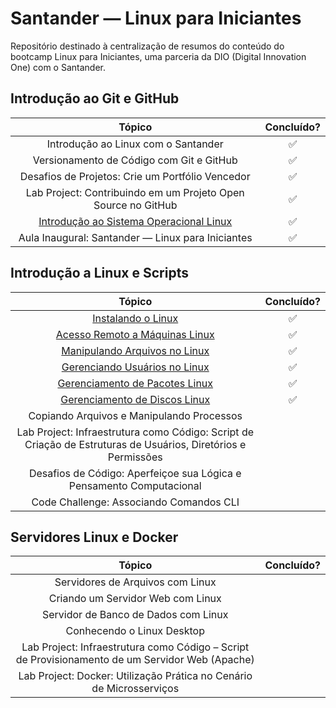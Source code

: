 # Santander — Linux para Iniciantes

Repositório destinado à centralização de resumos do conteúdo do bootcamp Linux para Iniciantes, uma parceria da DIO (Digital Innovation One) com o Santander.

## Introdução ao Git e GitHub

|                                                          Tópico                                                           | Concluído? |
| :-----------------------------------------------------------------------------------------------------------------------: | :--------: |
|                                            Introdução ao Linux com o Santander                                            |     ✅     |
|                                         Versionamento de Código com Git e GitHub                                          |     ✅     |
|                                     Desafios de Projetos: Crie um Portfólio Vencedor                                      |     ✅     |
|                               Lab Project: Contribuindo em um Projeto Open Source no GitHub                               |     ✅     |
| [Introdução ao Sistema Operacional Linux](/resumos/introducao-ao-git-e-github/introducao-ao-sistema-operacional-linux.md) |     ✅     |
|                                     Aula Inaugural: Santander — Linux para Iniciantes                                     |     ✅     |

## Introdução a Linux e Scripts

|                                                    Tópico                                                     | Concluído? |
| :-----------------------------------------------------------------------------------------------------------: | :--------: |
|               [Instalando o Linux](/resumos/introducao-a-linux-e-scripts/instalando-o-linux.md)               |     ✅     |
|   [Acesso Remoto a Máquinas Linux](/resumos/introducao-a-linux-e-scripts/acesso-remoto-a-maquinas-linux.md)   |     ✅     |
|    [Manipulando Arquivos no Linux](/resumos/introducao-a-linux-e-scripts/manipulando-arquivos-no-linux.md)    |     ✅     |
|    [Gerenciando Usuários no Linux](/resumos/introducao-a-linux-e-scripts/gerenciando-usuarios-no-linux.md)    |     ✅     |
|   [Gerenciamento de Pacotes Linux](/resumos/introducao-a-linux-e-scripts/gerenciamento-de-pacotes-linux.md)   |     ✅     |
|    [Gerenciamento de Discos Linux](/resumos/introducao-a-linux-e-scripts/gerenciamento-de-discos-linux.md)    |     ✅     |
|                                   Copiando Arquivos e Manipulando Processos                                   |            |
| Lab Project: Infraestrutura como Código: Script de Criação de Estruturas de Usuários, Diretórios e Permissões |            |
|                     Desafios de Código: Aperfeiçoe sua Lógica e Pensamento Computacional                      |            |
|                                    Code Challenge: Associando Comandos CLI                                    |            |

## Servidores Linux e Docker

|                                             Tópico                                              | Concluído? |
| :---------------------------------------------------------------------------------------------: | :--------: |
|                                Servidores de Arquivos com Linux                                 |            |
|                                Criando um Servidor Web com Linux                                |            |
|                              Servidor de Banco de Dados com Linux                               |            |
|                                   Conhecendo o Linux Desktop                                    |            |
| Lab Project: Infraestrutura como Código – Script de Provisionamento de um Servidor Web (Apache) |            |
|              Lab Project: Docker: Utilização Prática no Cenário de Microsserviços               |            |
